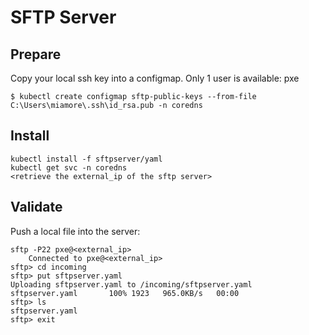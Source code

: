 # SFTP Server

## Prepare
Copy your local ssh key into a configmap. Only 1 user is available: pxe
```
$ kubectl create configmap sftp-public-keys --from-file C:\Users\miamore\.ssh\id_rsa.pub -n coredns
```

## Install
```
kubectl install -f sftpserver/yaml
kubectl get svc -n coredns
<retrieve the external_ip of the sftp server>
```

## Validate
Push a local file into the server:
```
sftp -P22 pxe@<external_ip>
    Connected to pxe@<external_ip>
sftp> cd incoming
sftp> put sftpserver.yaml
Uploading sftpserver.yaml to /incoming/sftpserver.yaml
sftpserver.yaml       100% 1923   965.0KB/s   00:00
sftp> ls
sftpserver.yaml
sftp> exit
```